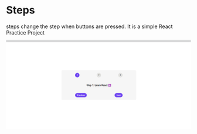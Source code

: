 # Steps

steps change the step when buttons are pressed. It is a simple React Practice Project

![pic](public/images/image.png)
